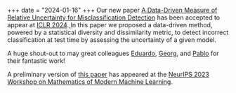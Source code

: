 +++
date = "2024-01-16"
+++
Our new paper [A Data-Driven Measure of Relative Uncertainty for Misclassification Detection](https://openreview.net/forum?id=ruGY8v10mK&referrer=%5BAuthor%20Console%5D(%2Fgroup%3Fid%3DICLR.cc%2F2024%2FConference%2FAuthors%23your-submissions)) has been accepted to appear at [ICLR 2024](https://iclr.cc/).[
](https://arxiv.org/pdf/2206.15415.pdf)In this paper we proposed a data-driven method, powered by a statistical diversity and dissimilarity metric, to detect incorrect classification at test time by assessing the uncertainty of a given model.

A huge shout-out to may great colleagues [Eduardo](https://edadaltocg.github.io/), [Georg](https://scholar.google.at/citations?user=5lv1oKAAAAAJ&hl=en), and [Pablo](https://sites.google.com/mila.quebec/pablo-piantanida/home) for their fantastic work!

A preliminary version of [this paper](https://openreview.net/forum?id=7iibkkg0WI&referrer=%5BAuthor%20Console%5D(%2Fgroup%3Fid%3DNeurIPS.cc%2F2023%2FWorkshop%2FM3L%2FAuthors%23your-submissions)) has appeared at the [NeurIPS 2023 Workshop on Mathematics of Modern Machine Learning](https://sites.google.com/view/m3l-2023).
